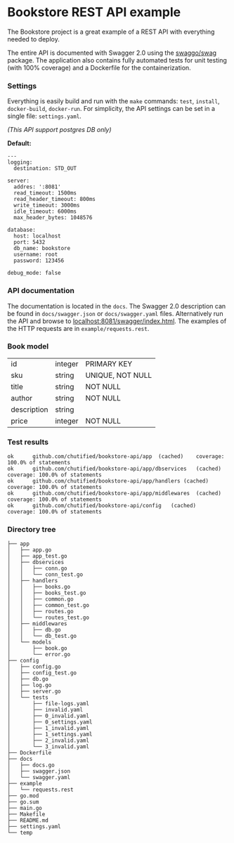 # Bookstore REST API example
The Bookstore project is a great example of a REST API with everything needed to deploy.

The entire API is documented with Swagger 2.0 using the <a href="https://www.github.com/swaggo/swag" target="_blank">swaggo/swag</a> package. The application also contains fully automated tests for unit testing (with 100% coverage) and a Dockerfile for the containerization.

### Settings
Everything is easily build and run with the `make` commands: `test`, `install`, `docker-build`, `docker-run`.
For simplicity, the API settings can be set in a single file: `settings.yaml`.

_(This API support postgres DB only)_

__Default:__
```
---
logging:
  destination: STD_OUT

server:
  addres: ':8081'
  read_timeout: 1500ms
  read_header_timeout: 800ms
  write_timeout: 3000ms
  idle_timeout: 6000ms
  max_header_bytes: 1048576

database:
  host: localhost
  port: 5432
  db_name: bookstore
  username: root
  password: 123456

debug_mode: false
```

### API documentation
The documentation is located in the `docs`. The Swagger 2.0 description can be found in `docs/swagger.json` or `docs/swagger.yaml` files. Alternatively run the API and browse to <a href="https://localhost:8081/swagger/index.html" target="_blank">localhost:8081/swagger/index.html</a>.
The examples of the HTTP requests are in `example/requests.rest`.

### Book model
<table>
   <tbody>
     <tr>
         <td>id</td>
         <td>integer</td>
         <td>PRIMARY KEY</td>
      </tr>
     <tr>
         <td>sku</td>
         <td>string</td>
         <td>UNIQUE, NOT NULL</td>
      </tr>
     <tr>
         <td>title</td>
         <td>string</td>
         <td>NOT NULL</td>
      </tr>
     <tr>
         <td>author</td>
         <td>string</td>
         <td>NOT NULL</td>
      </tr>
     <tr>
         <td>description</td>
         <td>string</td>
         <td></td>
      </tr>
     <tr>
         <td>price</td>
         <td>integer</td>
         <td>NOT NULL</td>
      </tr>
   </tbody>
</table>

### Test results
```
ok  	github.com/chutified/bookstore-api/app	(cached)	coverage: 100.0% of statements
ok  	github.com/chutified/bookstore-api/app/dbservices	(cached)	coverage: 100.0% of statements
ok  	github.com/chutified/bookstore-api/app/handlers	(cached)	coverage: 100.0% of statements
ok  	github.com/chutified/bookstore-api/app/middlewares	(cached)	coverage: 100.0% of statements
ok  	github.com/chutified/bookstore-api/config	(cached)	coverage: 100.0% of statements
```

### Directory tree
```
├── app
│   ├── app.go
│   ├── app_test.go
│   ├── dbservices
│   │   ├── conn.go
│   │   └── conn_test.go
│   ├── handlers
│   │   ├── books.go
│   │   ├── books_test.go
│   │   ├── common.go
│   │   ├── common_test.go
│   │   ├── routes.go
│   │   └── routes_test.go
│   ├── middlewares
│   │   ├── db.go
│   │   └── db_test.go
│   └── models
│       ├── book.go
│       └── error.go
├── config
│   ├── config.go
│   ├── config_test.go
│   ├── db.go
│   ├── log.go
│   ├── server.go
│   └── tests
│       ├── file-logs.yaml
│       ├── invalid.yaml
│       ├── 0_invalid.yaml
│       ├── 0_settings.yaml
│       ├── 1_invalid.yaml
│       ├── 1_settings.yaml
│       ├── 2_invalid.yaml
│       └── 3_invalid.yaml
├── Dockerfile
├── docs
│   ├── docs.go
│   ├── swagger.json
│   └── swagger.yaml
├── example
│   └── requests.rest
├── go.mod
├── go.sum
├── main.go
├── Makefile
├── README.md
├── settings.yaml
└── temp
```

